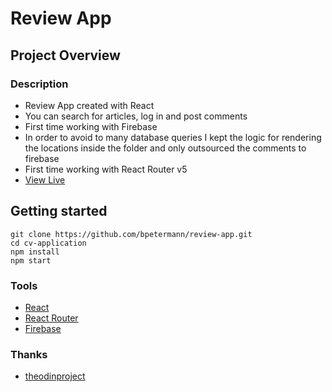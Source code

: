 # Review App

## Project Overview

### Description
- Review App created with React
- You can search for articles, log in and post comments
- First time working with Firebase
- In order to avoid to many database queries I kept the logic for rendering the locations inside the folder and only outsourced the comments to firebase
- First time working with React Router v5
- [View Live](https://bpetermann.github.io/review-app/)

## Getting started

```
git clone https://github.com/bpetermann/review-app.git
cd cv-application
npm install
npm start
```

### Tools
- [React](https://reactjs.org/)
- [React Router](https://reactrouter.com/)
- [Firebase](https://firebase.google.com/)

### Thanks
- [theodinproject](https://www.theodinproject.com)<br>
